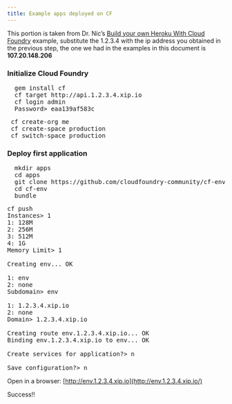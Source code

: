 ```yaml
---
title: Example apps deployed on CF
---
```


This portion is taken from Dr. Nic’s [Build your own Heroku With Cloud Foundry](https://github.com/cloudfoundry-community/bosh-cloudfoundry/blob/master/tutorials/build-your-own-heroku-with-cloudfoundry.md) example, substitute the 1.2.3.4 with the ip address you obtained in the previous step, the one we had in the examples in this document is **107.20.148.206**

### Initialize Cloud Foundry
<pre class="terminal">
  gem install cf
  cf target http://api.1.2.3.4.xip.io
  cf login admin
  Password> eaa139af583c
</pre>

<pre class="terminal">
 cf create-org me
 cf create-space production
 cf switch-space production
</pre>

### Deploy first application

<pre class="terminal">
  mkdir apps
  cd apps
  git clone https://github.com/cloudfoundry-community/cf-env.git
  cd cf-env
  bundle
</pre>

<pre class="terminal">
cf push
Instances> 1
1: 128M
2: 256M
3: 512M
4: 1G
Memory Limit> 1

Creating env... OK

1: env
2: none
Subdomain> env

1: 1.2.3.4.xip.io
2: none
Domain> 1.2.3.4.xip.io

Creating route env.1.2.3.4.xip.io... OK
Binding env.1.2.3.4.xip.io to env... OK

Create services for application?> n

Save configuration?> n
</pre>

Open in a browser: [http://env.1.2.3.4.xip.io](http://env.1.2.3.4.xip.io/)

Success!!

